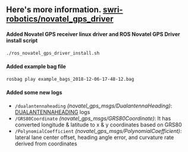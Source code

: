Here's more information.
[swri-robotics/novatel_gps_driver](https://github.com/swri-robotics/novatel_gps_driver)
----------

#### Added Novatel GPS receiver linux driver and ROS Novatel GPS Driver install script

```bash
./ros_novatel_gps_driver_install.sh
```

#### Added example bag file
```bash
rosbag play example_bags_2018-12-06-17-48-12.bag
```

#### Added some new logs

- `/dualantennaheading` *(novatel_gps_msgs/DualantennaHeading)*: [DUALANTENNAHEADING](https://docs.novatel.com/OEM7/Content/Logs/DUALANTENNAHEADING.htm) logs
- `/GRS80Coordinate` *(novatel_gps_msgs/GRS80Coordinate)*: It has converted longitude & latitude to x & y coordinates based on GRS80
- `/PolynomialCoefficient` *(novatel_gps_msgs/PolynomialCoefficient)*: lateral lane center offset, heading angle error, and curvature rate derived from coordinates


